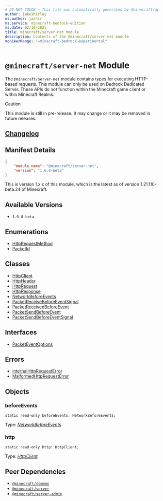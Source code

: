 ```yaml
---
# DO NOT TOUCH — This file was automatically generated by @minecraft/api-docs-generator, to report problems file an issue at https://github.com/Mojang/minecraft-scripting-libraries
author: jakeshirley
ms.author: jashir
ms.service: minecraft-bedrock-edition
ms.date: 02/10/2025
title: minecraft/server-net Module
description: Contents of the @minecraft/server-net module
monikerRange: "=minecraft-bedrock-experimental"
---
```

# `@minecraft/server-net` Module

The `@minecraft/server-net` module contains types for executing HTTP-based requests. This module can only be used on Bedrock Dedicated Server. These APIs do not function within the Minecraft game client or within Minecraft Realms.

> [!CAUTION]
> This module is still in pre-release.  It may change or it may be removed in future releases.

## [Changelog](changelog.md)

## Manifest Details
```json
{
    "module_name": "@minecraft/server-net",
    "version": "1.0.0-beta"
}
```
This is version 1.x.x of this module, which is the latest as of version 1.21.110-beta.24 of Minecraft.

## Available Versions
- `1.0.0-beta`

## Enumerations
- [HttpRequestMethod](HttpRequestMethod.md)
- [PacketId](PacketId.md)

## Classes
- [HttpClient](HttpClient.md)
- [HttpHeader](HttpHeader.md)
- [HttpRequest](HttpRequest.md)
- [HttpResponse](HttpResponse.md)
- [NetworkBeforeEvents](NetworkBeforeEvents.md)
- [PacketReceiveBeforeEventSignal](PacketReceiveBeforeEventSignal.md)
- [PacketReceivedBeforeEvent](PacketReceivedBeforeEvent.md)
- [PacketSendBeforeEvent](PacketSendBeforeEvent.md)
- [PacketSendBeforeEventSignal](PacketSendBeforeEventSignal.md)

## Interfaces
- [PacketEventOptions](PacketEventOptions.md)

## Errors
- [InternalHttpRequestError](InternalHttpRequestError.md)
- [MalformedHttpRequestError](MalformedHttpRequestError.md)

## Objects
  
### **beforeEvents**
`static read-only beforeEvents: NetworkBeforeEvents;`

Type: [*NetworkBeforeEvents*](NetworkBeforeEvents.md)
  
### **http**
`static read-only http: HttpClient;`

Type: [*HttpClient*](HttpClient.md)

## Peer Dependencies
- [`@minecraft/common`](../../../scriptapi/minecraft/common/minecraft-common.md)
- [`@minecraft/server`](../../../scriptapi/minecraft/server/minecraft-server.md)
- [`@minecraft/server-admin`](../../../scriptapi/minecraft/server-admin/minecraft-server-admin.md)
